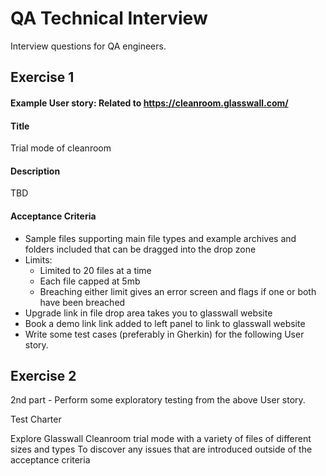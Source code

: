 # QA Technical Interview
Interview questions for QA engineers.

## Exercise 1
#### Example User story: Related to https://cleanroom.glasswall.com/
#### Title
Trial mode of cleanroom

#### Description
TBD

#### Acceptance Criteria
- Sample files supporting main file types and example archives and folders included that can be dragged into the drop zone
- Limits:
  - Limited to 20 files at a time
  - Each file capped at 5mb
  - Breaching either limit gives an error screen and flags if one or both have been breached
- Upgrade link in file drop area takes you to glasswall website
- Book a demo link link added to left panel to link to glasswall website
- Write some test cases (preferably in Gherkin) for the following User story.


## Exercise 2
2nd part - Perform some exploratory testing from the above User story.

Test Charter

Explore Glasswall Cleanroom trial mode
with a variety of files of different sizes and types
To discover any issues that are introduced outside of the acceptance criteria
